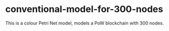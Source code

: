 # conventional-model-for-300-nodes
This is a colour Petri Net model, models a PoW blockchain with 300 nodes.
